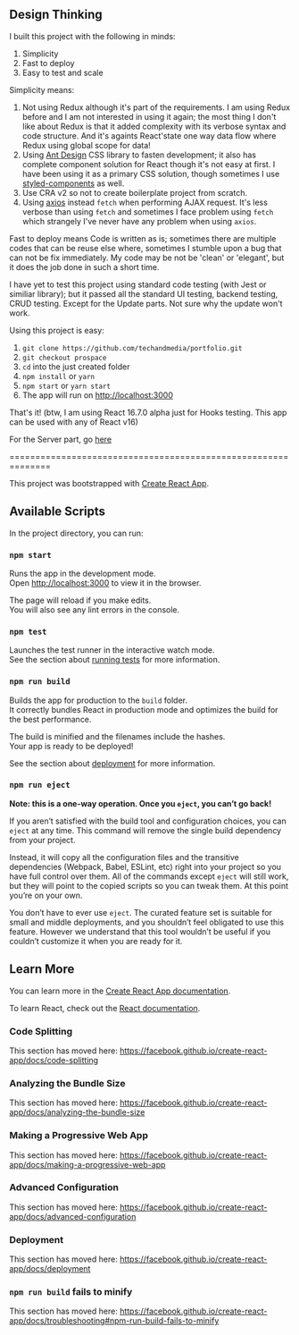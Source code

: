 ## Design Thinking

I built this project with the following in minds:
1. Simplicity
2. Fast to deploy
3. Easy to test and scale

Simplicity means:
1. Not using Redux although it's part of the requirements. I am using Redux before and I am not interested in using it again; the most thing I don't like about Redux is that it added complexity with its verbose syntax and code structure. And it's againts React'state one way data flow where Redux using global scope for data!
2. Using [Ant Design](https://ant.design/) CSS library to fasten development; it also has complete component solution for React though it's not easy at first. I have been using it as a primary CSS solution, though sometimes I use [styled-components](https://www.styled-components.com/) as well.
3. Use CRA v2 so not to create boilerplate project from scratch.
4. Using [axios](https://github.com/axios/axios) instead `fetch` when performing AJAX request. It's less verbose than using `fetch` and sometimes I face problem using `fetch` which strangely I've never have any problem when using `axios`.

Fast to deploy means Code is written as is; sometimes there are multiple codes that can be reuse else where, sometimes I stumble upon a bug that can not be fix immediately. My code may be not be 'clean' or 'elegant', but it does the job done in such a short time.

I have yet to test this project using standard code testing (with Jest or similiar library); but it passed all the standard UI testing, backend testing, CRUD testing. Except for the Update parts. Not sure why the update won't work.

Using this project is easy:
1. `git clone https://github.com/techandmedia/portfolio.git` 
2. `git checkout prospace`
3. `cd` into the just created folder
4. `npm install` or `yarn`
5. `npm start` or `yarn start`
6. The app will run on [http://localhost:3000](http://localhost:3000)

That's it!
(btw, I am using React 16.7.0 alpha just for Hooks testing. This app can be used with any of React v16)

For the Server part, go [here](https://github.com/techandmedia/portfolio/tree/prospace/server) 

==============================================================

This project was bootstrapped with [Create React App](https://github.com/facebook/create-react-app).

## Available Scripts

In the project directory, you can run:

### `npm start`

Runs the app in the development mode.<br>
Open [http://localhost:3000](http://localhost:3000) to view it in the browser.

The page will reload if you make edits.<br>
You will also see any lint errors in the console.

### `npm test`

Launches the test runner in the interactive watch mode.<br>
See the section about [running tests](https://facebook.github.io/create-react-app/docs/running-tests) for more information.

### `npm run build`

Builds the app for production to the `build` folder.<br>
It correctly bundles React in production mode and optimizes the build for the best performance.

The build is minified and the filenames include the hashes.<br>
Your app is ready to be deployed!

See the section about [deployment](https://facebook.github.io/create-react-app/docs/deployment) for more information.

### `npm run eject`

**Note: this is a one-way operation. Once you `eject`, you can’t go back!**

If you aren’t satisfied with the build tool and configuration choices, you can `eject` at any time. This command will remove the single build dependency from your project.

Instead, it will copy all the configuration files and the transitive dependencies (Webpack, Babel, ESLint, etc) right into your project so you have full control over them. All of the commands except `eject` will still work, but they will point to the copied scripts so you can tweak them. At this point you’re on your own.

You don’t have to ever use `eject`. The curated feature set is suitable for small and middle deployments, and you shouldn’t feel obligated to use this feature. However we understand that this tool wouldn’t be useful if you couldn’t customize it when you are ready for it.

## Learn More

You can learn more in the [Create React App documentation](https://facebook.github.io/create-react-app/docs/getting-started).

To learn React, check out the [React documentation](https://reactjs.org/).

### Code Splitting

This section has moved here: https://facebook.github.io/create-react-app/docs/code-splitting

### Analyzing the Bundle Size

This section has moved here: https://facebook.github.io/create-react-app/docs/analyzing-the-bundle-size

### Making a Progressive Web App

This section has moved here: https://facebook.github.io/create-react-app/docs/making-a-progressive-web-app

### Advanced Configuration

This section has moved here: https://facebook.github.io/create-react-app/docs/advanced-configuration

### Deployment

This section has moved here: https://facebook.github.io/create-react-app/docs/deployment

### `npm run build` fails to minify

This section has moved here: https://facebook.github.io/create-react-app/docs/troubleshooting#npm-run-build-fails-to-minify
